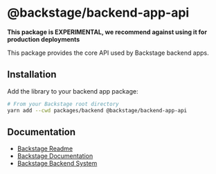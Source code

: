 # @backstage/backend-app-api

**This package is EXPERIMENTAL, we recommend against using it for production deployments**

This package provides the core API used by Backstage backend apps.

## Installation

Add the library to your backend app package:

```bash
# From your Backstage root directory
yarn add --cwd packages/backend @backstage/backend-app-api
```

## Documentation

- [Backstage Readme](https://github.com/backstage/backstage/blob/master/README.md)
- [Backstage Documentation](https://backstage.io/docs)
- [Backstage Backend System](https://backstage.io/docs/backend-system/)
